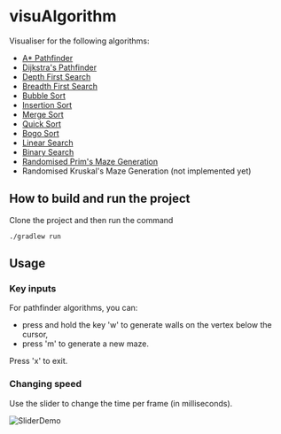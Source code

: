# visuAlgorithm
Visualiser for the following algorithms:
- [A* Pathfinder](https://github.com/kevcen/visuAlgorithm/wiki/A*-Pathfinder)
- [Dijkstra's Pathfinder](https://github.com/kevcen/visuAlgorithm/wiki/Dijkstra's-Pathfinder)
- [Depth First Search](https://github.com/kevcen/visuAlgorithm/wiki/Depth-First-Search)
- [Breadth First Search](https://github.com/kevcen/visuAlgorithm/wiki/Breadth-First-Search)
- [Bubble Sort](https://github.com/kevcen/visuAlgorithm/wiki/Bubble-Sort)
- [Insertion Sort](https://github.com/kevcen/visuAlgorithm/wiki/Insertion-Sort)
- [Merge Sort](https://github.com/kevcen/visuAlgorithm/wiki/Merge-Sort)
- [Quick Sort](https://github.com/kevcen/visuAlgorithm/wiki/Quick-Sort)
- [Bogo Sort](https://github.com/kevcen/visuAlgorithm/wiki/Bogo-Sort)
- [Linear Search](https://github.com/kevcen/visuAlgorithm/wiki/Linear-Search)
- [Binary Search](https://github.com/kevcen/visuAlgorithm/wiki/Binary-Search)
- [Randomised Prim's Maze Generation](https://github.com/kevcen/visuAlgorithm/wiki/Randomised-Prim's-Maze-Generation)
- Randomised Kruskal's Maze Generation (not implemented yet)

## How to build and run the project
Clone the project and then run the command

`./gradlew run`

## Usage


### Key inputs
For pathfinder algorithms, you can:
  - press and hold the key 'w' to generate walls on the vertex below the cursor,
  - press 'm' to generate a new maze.


Press 'x' to exit.

### Changing speed
Use the slider to change the time per frame (in milliseconds).

![SliderDemo](https://i.imgur.com/jKKGiE9.gif)
